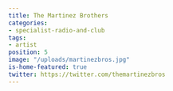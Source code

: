 ```yaml
---
title: The Martinez Brothers
categories:
- specialist-radio-and-club
tags:
- artist
position: 5
image: "/uploads/martinezbros.jpg"
is-home-featured: true
twitter: https://twitter.com/themartinezbros
---
```


